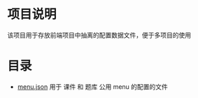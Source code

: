 # 项目说明

该项目用于存放前端项目中抽离的配置数据文件，便于多项目的使用


# 目录

- [menu.json](#menu.json) 用于 课件 和 题库 公用 menu 的配置的文件


